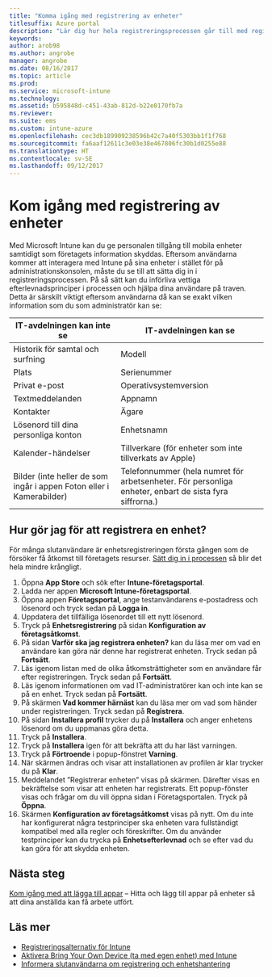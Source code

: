 ```yaml
---
title: "Komma igång med registrering av enheter"
titlesuffix: Azure portal
description: "Lär dig hur hela registreringsprocessen går till med registrering av en iOS-enhet som exempel."
keywords: 
author: arob98
ms.author: angrobe
manager: angrobe
ms.date: 08/16/2017
ms.topic: article
ms.prod: 
ms.service: microsoft-intune
ms.technology: 
ms.assetid: b595848d-c451-43ab-812d-b22e0170fb7a
ms.reviewer: 
ms.suite: ems
ms.custom: intune-azure
ms.openlocfilehash: cec3db189909238596b42c7a40f5303bb1f1f768
ms.sourcegitcommit: fa6aaf12611c3e03e38e467806fc30b1d0255e88
ms.translationtype: HT
ms.contentlocale: sv-SE
ms.lasthandoff: 09/12/2017
---
```

# <a name="get-started-enrolling-devices"></a>Kom igång med registrering av enheter

Med Microsoft Intune kan du ge personalen tillgång till mobila enheter samtidigt som företagets information skyddas. Eftersom användarna kommer att interagera med Intune på sina enheter i stället för på administrationskonsolen, måste du se till att sätta dig in i registreringsprocessen. På så sätt kan du införliva vettiga efterlevnadsprinciper i processen och hjälpa dina användare på traven. Detta är särskilt viktigt eftersom användarna då kan se exakt vilken information som du som administratör kan se:

| IT-avdelningen kan inte se | IT-avdelningen kan se |
|---|---|
| Historik för samtal och surfning | Modell |
| Plats | Serienummer |
| Privat e-post | Operativsystemversion |
| Textmeddelanden | Appnamn |
| Kontakter | Ägare |
| Lösenord till dina personliga konton | Enhetsnamn |
| Kalender-händelser | Tillverkare (för enheter som inte tillverkats av Apple) |
| Bilder (inte heller de som ingår i appen Foton eller i Kamerabilder) | Telefonnummer (hela numret för arbetsenheter. För personliga enheter, enbart de sista fyra siffrorna.) |

## <a name="how-do-i-enroll-a-device"></a>Hur gör jag för att registrera en enhet?

För många slutanvändare är enhetsregistreringen första gången som de försöker få åtkomst till företagets resurser. [Sätt dig in i processen](end-user-educate.md) så blir det hela mindre krångligt.

1. Öppna **App Store** och sök efter **Intune-företagsportal**.
2. Ladda ner appen **Microsoft Intune-företagsportal**.
3. Öppna appen **Företagsportal**, ange testanvändarens e-postadress och lösenord och tryck sedan på **Logga in**.
4. Uppdatera det tillfälliga lösenordet till ett nytt lösenord.
5. Tryck på **Enhetsregistrering** på sidan **Konfiguration av företagsåtkomst**.
6. På sidan **Varför ska jag registrera enheten?** kan du läsa mer om vad en användare kan göra när denne har registrerat enheten. Tryck sedan på **Fortsätt**.
7. Läs igenom listan med de olika åtkomsträttigheter som en användare får efter registreringen. Tryck sedan på **Fortsätt**.
8. Läs igenom informationen om vad IT-administratörer kan och inte kan se på en enhet. Tryck sedan på **Fortsätt**.
9. På skärmen **Vad kommer härnäst** kan du läsa mer om vad som händer under registreringen. Tryck sedan på **Registrera**.
10. På sidan **Installera profil** trycker du på **Installera** och anger enhetens lösenord om du uppmanas göra detta.
11. Tryck på **Installera**.
12. Tryck på **Installera** igen för att bekräfta att du har läst varningen.
13. Tryck på **Förtroende** i popup-fönstret **Varning**.
14. När skärmen ändras och visar att installationen av profilen är klar trycker du på **Klar**.
15. Meddelandet ”Registrerar enheten” visas på skärmen. Därefter visas en bekräftelse som visar att enheten har registrerats. Ett popup-fönster visas och frågar om du vill öppna sidan i Företagsportalen. Tryck på **Öppna**.
16. Skärmen **Konfiguration av företagsåtkomst** visas på nytt. Om du inte har konfigurerat några testprinciper ska enheten vara fullständigt kompatibel med alla regler och föreskrifter. Om du använder testprinciper kan du trycka på **Enhetsefterlevnad** och se efter vad du kan göra för att skydda enheten.

## <a name="next-steps"></a>Nästa steg

[Kom igång med att lägga till appar](get-started-apps.md) – Hitta och lägg till appar på enheter så att dina anställda kan få arbete utfört.

## <a name="learn-more"></a>Läs mer

* [Registreringsalternativ för Intune](enrollment-options.md)
* [Aktivera Bring Your Own Device (ta med egen enhet) med Intune](byod-enable.md)
* [Informera slutanvändarna om registrering och enhetshantering](end-user-educate.md)
